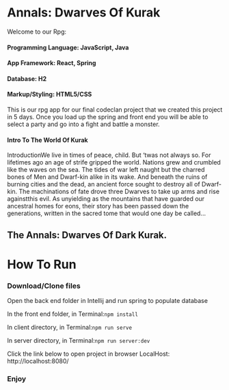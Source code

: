 # Annals: Dwarves Of Kurak

Welcome to our Rpg:

#### Programming Language: JavaScript, Java

#### App Framework: React, Spring

#### Database: H2

#### Markup/Styling: HTML5/CSS

This is our rpg app for our final codeclan project that we created this project in 5 days.
Once you load up the spring and front end you will be able to select a party and go into a fight and battle a monster.

#### Intro To The World Of Kurak
IntroductionWe live in times of peace, child. But ‘twas not always so. For lifetimes ago an age of strife gripped the world. 
Nations grew and crumbled like the waves on the sea. The tides of war left naught but the charred bones of Men and Dwarf-kin alike in its wake.
And beneath the ruins of burning cities and the dead, an ancient force sought to destroy all of Dwarf-kin. 
The machinations of fate drove three Dwarves to take up arms and rise againstthis evil.
As unyielding as the mountains that have guarded our ancestral homes for eons, 
their story has been passed down the generations, written in the sacred tome that would one day be called...
## The Annals: Dwarves Of Dark Kurak.



# How To Run
### Download/Clone files

Open the back end folder in Intellij and run spring to populate database

In the front end folder, in Terminal:`npm install`

In client directory, in Terminal:`npm run serve`

In server directory, in Terminal:`npm run server:dev`

Click the link below to open project in browser
LocalHost: http://localhost:8080/



### Enjoy
